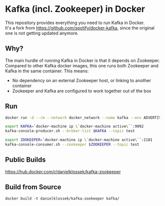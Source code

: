 Kafka (incl. Zookeeper) in Docker
===

This repository provides everything you need to run Kafka in Docker.<br>
It's a fork from https://github.com/spotify/docker-kafka, since the original one is not getting updated anymore.

Why?
---
The main hurdle of running Kafka in Docker is that it depends on Zookeeper.
Compared to other Kafka docker images, this one runs both Zookeeper and Kafka
in the same container. This means:

* No dependency on an external Zookeeper host, or linking to another container
* Zookeeper and Kafka are configured to work together out of the box

Run
---

```bash
docker run -d --rm --network docker_network --name kafka --env ADVERTISED_HOST=localhost --env ADVERTISED_PORT=9092 --env TOPICS=my-topic_1,my-topic_2 -p 2181:2181 -p 9092:9092 danielklossek/kafka-zookeeper
```

```bash
export KAFKA=`docker-machine ip \`docker-machine active\``:9092
kafka-console-producer.sh --broker-list $KAFKA --topic test
```

```bash
export ZOOKEEPER=`docker-machine ip \`docker-machine active\``:2181
kafka-console-consumer.sh --zookeeper $ZOOKEEPER --topic test
```

Public Builds
---

https://hub.docker.com/r/danielklossek/kafka-zookeeper

Build from Source
---
    docker build -t danielklossek/kafka-zookeeper kafka/

